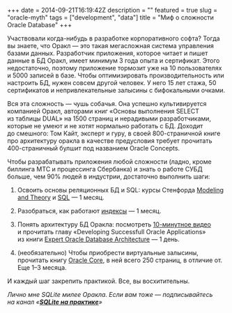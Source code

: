 +++
date = 2014-09-21T16:19:42Z
description = ""
featured = true
slug = "oracle-myth"
tags = ["development", "data"]
title = "Миф о сложности Oracle Database"
+++

Участвовали когда-нибудь в разработке корпоративного софта? Тогда вы знаете, что Оракл — это такая мегасложная система управления базами данных. Разработчик приложения, которое читает и пишет данные в БД Оракл, имеет минимум 3 года опыта и сертификат. Этого недостаточно, поэтому приложение тормозит уже на 10 пользователях и 5000 записей в базе. Чтобы оптимизировать производительность или настроить БД, нужен совсем другой человек. У него 15 лет стажа, 50 сертификатов и непривлекательные залысины с бифокальными очками.

Вся эта сложность — чушь собачья. Она успешно культивируется компанией Оракл, авторами книг «Основы выполнения SELECT из таблицы DUAL» на 1500 страниц и нерадивыми разработчиками, которые не умеют и не хотят нормально работать с БД. Доходит до смешного: Том Кайт, эксперт и гуру, в своей 800-страничной книге про архитектуру оракла в качестве предусловия требует прочитать 400-страничный булшит под названием Oracle Concepts.

Чтобы разрабатывать приложения любой сложности (ладно, кроме биллинга МТС и процессинга Сбербанка) и знать о работе СУБД больше, чем 90% людей в индустрии, достаточно выполнить шаги:

1. Освоить основы реляционных БД и SQL: курсы Стенфорда [Modeling and Theory](https://www.edx.org/course/modeling-and-theory) и [SQL](https://www.edx.org/course/databases-5-sql) — 1 месяц.

2. Разобраться, как работают [индексы](http://use-the-index-luke.com/sql/preface) — 1 месяц.

3. Понять архитектуру БД Оракла: посмотреть [10-минутное видео](http://youtu.be/yk8esAZKz4k) и прочитать главу «Developing Successfull Oracle Applications» из книги [Expert Oracle Database Architecture](https://www.amazon.com/dp/1484274989/) — 1 день.

4. (необязательно) Чтобы приобрести виртуальные залысины, прочитать книгу [Oracle Core](http://www.amazon.com/Oracle-Core-Essential-Internals-Developers-ebook/dp/B006C9EN1U/), в ней всего 250 страниц, в отличие от. Еще 1–3 месяца.

И каждый шаг закрепить практикой. Все, вы восхитительны.

<div class="row">
<div class="col-xs-12 col-sm-10 col-md-8"><p><em>Лично мне SQLite милее Оракла. Если вам тоже — подписывайтесь на канал <span class="nowrap"><i class="fas fa-database"></i> «<a href="https://t.me/sqliter"><strong>SQLite на практике</strong></a>»</span></em></p></div>
</div>
